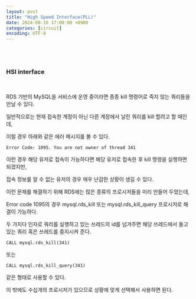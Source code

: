 ```yaml
---
layout: post
title: "High Speed Interface(PLL)"
date: 2024-08-16 17:00:00 +0900
categories: [circuit]
encoding: UTF-8
---
```


<br>
<br>

### HSI interface

<br>

RDS 기반의 MySQL을 서비스에 운영 중이라면 종종 kill 명령어로 죽지 않는 쿼리들을 만날 수 있다.

일반적으로는 현재 접속한 계정이 아닌 다른 계정에서 날린 쿼리를 kill 할려고 할 때인데, 

이럴 경우 아래와 같은 에러 메시지를 볼 수 있다.

```
Error Code: 1095. You are not owner of thread 341
```

이런 경우 해당 유저로 접속이 가능하다면 해당 유저로 접속한 후 kill 명령을 실행하면 되겠지만, 

접속 정보를 알 수 없는 유저의 경우 매우 난감한 상황이 생길 수 있다. 

이런 문제를 해결하기 위해 RDS에는 많은 종류의 프로시저들을 미리 만들어 두었는데, 

Error code 1095의 경우 mysql.rds_kill 또는 mysql.rds_kill_query 프로시저로 해결이 가능하다. 

두 가지다 인자로 쿼리를 실행하고 있는 쓰레드의 id를 넘겨주면 해당 쓰레드에서 돌고 있는 쿼리 혹은 쓰레드를 중지시켜 준다. 

```
CALL mysql.rds_kill(341)
```

또는
```
CALL mysql.rds_kill_query(341)
```

같은 형태로 사용할 수 있다. 

이 밖에도 수십개의 프로시저가 있으므로 상황에 맞게 선택해서 사용하면 된다.


<br>
<br>